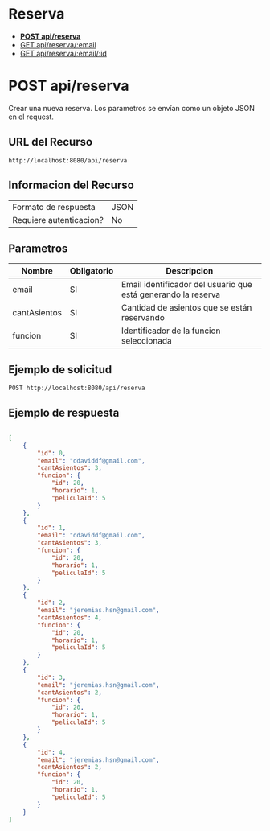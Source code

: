 # Reserva
- **[POST api/reserva](./post-api-reserva.md)**
- [GET api/reserva/:email](./get-api-reserva-email.md)
- [GET api/reserva/:email/:id](./get-api-reserva-email-id.md)

# POST api/reserva
Crear una nueva reserva. Los parametros se envían como un objeto JSON en el request.

## URL del Recurso
`http://localhost:8080/api/reserva`

## Informacion del Recurso
|                         |       |
|-------------------------|-------|
| Formato de respuesta    | JSON  |
| Requiere autenticacion? | No    |

## Parametros
| Nombre       | Obligatorio | Descripcion                                                   |
|--------------|-------------|---------------------------------------------------------------|
| email        | SI          | Email identificador del usuario que está generando la reserva |
| cantAsientos | SI          | Cantidad de asientos que se están reservando                  |
| funcion      | SI          | Identificador de la funcion seleccionada                      |

## Ejemplo de solicitud

`POST http://localhost:8080/api/reserva`

## Ejemplo de respuesta
```JSON

[
    {
        "id": 0,
        "email": "ddaviddf@gmail.com",
        "cantAsientos": 3,
        "funcion": {
            "id": 20,
            "horario": 1,
            "peliculaId": 5
        }
    },
    {
        "id": 1,
        "email": "ddaviddf@gmail.com",
        "cantAsientos": 3,
        "funcion": {
            "id": 20,
            "horario": 1,
            "peliculaId": 5
        }
    },
    {
        "id": 2,
        "email": "jeremias.hsn@gmail.com",
        "cantAsientos": 4,
        "funcion": {
            "id": 20,
            "horario": 1,
            "peliculaId": 5
        }
    },
    {
        "id": 3,
        "email": "jeremias.hsn@gmail.com",
        "cantAsientos": 2,
        "funcion": {
            "id": 20,
            "horario": 1,
            "peliculaId": 5
        }
    },
    {
        "id": 4,
        "email": "jeremias.hsn@gmail.com",
        "cantAsientos": 2,
        "funcion": {
            "id": 20,
            "horario": 1,
            "peliculaId": 5
        }
    }
]
```